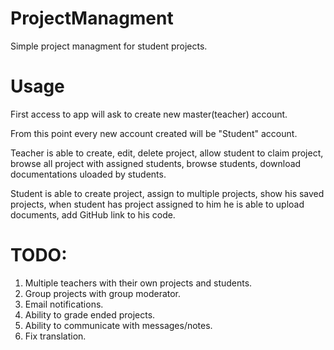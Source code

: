 # ProjectManagment
Simple project managment for student projects.
# Usage
First access to app will ask to create new master(teacher) account.

From this point every new account created will be "Student" account.

Teacher is able to create, edit, delete project, allow student to claim project, browse all project with assigned students, browse students, download documentations uloaded by students.

Student is able to create project, assign to multiple projects, show his saved projects, when student has project assigned to him he is able to upload documents, add GitHub link to his code.
# TODO:
1. Multiple teachers with their own projects and students.
2. Group projects with group moderator.
3. Email notifications.
4. Ability to grade ended projects.
5. Ability to communicate with messages/notes.
6. Fix translation.
